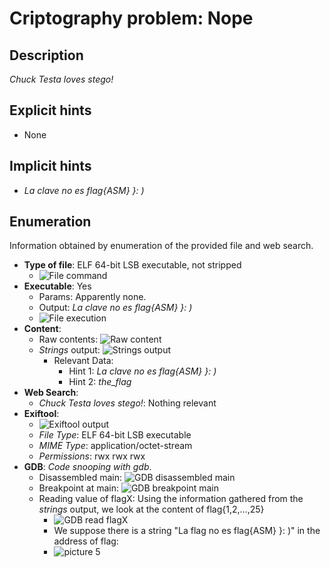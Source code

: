 # Criptography problem: Nope

## Description
*Chuck Testa loves stego!*

## Explicit hints
- None

## Implicit hints
- *La clave no es flag{ASM} }: )*

## Enumeration
Information obtained by enumeration of the provided file and web search.

- **Type of file**: ELF 64-bit LSB executable, not stripped
    - ![File command](../images/file.png)
- **Executable**: Yes
    - Params: Apparently none.
    - Output: *La clave no es flag{ASM} }: )*
    - ![File execution](../images/execution.png)
- **Content**:
    - Raw contents: ![Raw content](../images/cat.png) 
    - *Strings* output: ![Strings output](../images/strings.png)
        - Relevant Data:  
          - Hint 1: *La clave no es flag{ASM} }: )*
          - Hint 2: *the_flag*
- **Web Search**:
    - *Chuck Testa loves stego!*: Nothing relevant
- **Exiftool**:
    - ![Exiftool output](../images/exiftool.png)
    -  *File Type*: ELF 64-bit LSB executable
    -  *MIME Type*: application/octet-stream
    -  *Permissions*: rwx rwx rwx
- **GDB**: *Code snooping with gdb*.
    - Disassembled main: ![GDB disassembled main](../images/gdb_dis_main.png)
    - Breakpoint at main: ![GDB breakpoint main](../images/gdb_b_main.png)
    - Reading value of flagX: Using the information gathered from the *strings* output, we look at the content of flag{1,2,...,25}
        - ![GDB read flagX](../images/gdb_read_flagX.png)
        - We suppose there is a string "La flag no es flag{ASM} }: )" in the address of flag: 
        - ![picture 5](../images/gdb_read_flag.png)  
  